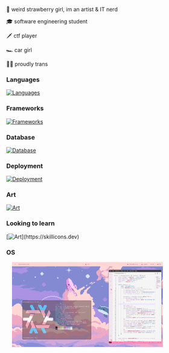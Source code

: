 🍓 weird strawberry girl, im an artist & IT nerd

🎓 software engineering student

🗡️ ctf player

🏎️ car girl

🏳️‍⚧️ proudly trans

### Languages

[![Languages](https://skillicons.dev/icons?i=java,ts,js,py,cs)](https://skillicons.dev)

### Frameworks

[![Frameworks](https://skillicons.dev/icons?i=next,react,redux,bootstrap,spring,nodejs)](https://skillicons.dev)

### Database

[![Database](https://skillicons.dev/icons?i=mongodb,mysql,sqlite)](https://skillicons.dev)

### Deployment

[![Deployment](https://skillicons.dev/icons?i=docker)](https://skillicons.dev)

### Art

[![Art](https://skillicons.dev/icons?i=ps,ableton)](https://skillicons.dev)

### Looking to learn

[![Art](https://skillicons.dev/icons?i=kubernetes,raspberrypi,)](https://skillicons.dev)

### OS

<img src="nixos.png" alt="My NixOS desktop" width="400" style="margin-left: 15px;"/>
